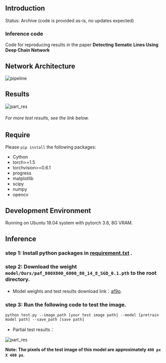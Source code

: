 ## Introduction
Status: Archive (code is provided as-is, no updates expected)
### Inference code
Code for reproducing results in the paper __Detecting Sematic Lines Using Deep Chain Network__ 
## Network Architecture
![pipeline](https://github.com/pljq/PHNet/blob/main/pipeline.png)

## Results
![part_res](https://github.com/pljq/PHNet/blob/main/part_res.png)

###### For more test results, see the link below.

## Require
Please `pip install` the following packages:
- Cython
- torch>=1.5
- torchvision>=0.6.1
- progress
- matplotlib
- scipy
- numpy
- opencv

## Development Environment

Running on Ubuntu 18.04 system with pytorch 3.6, 8G VRAM.

## Inference
### step 1: Install python packages in [requirement.txt](https://github.com/pljq/PHNet/blob/main/requirements.txt) .

### step 2: Download the weight `model/Ours/paf_800X800_6000_80_14_8_SGD_0.1.pth` to the root directory.

- Model weights and test results download link：[af9p](https://pan.baidu.com/s/1coFL9CIx0wu7twu5fD9gog).

### step 3: Run the following code to test the image.
  `python test.py --image_path [your test image path] --model [pretrain model path] --save_path [save path]`

- Partial test results：

![part_res](https://github.com/pljq/PHNet/blob/main/part_res.png)

__Note: The pixels of the test image of this model are approximately `400 px X 400 px`__.

